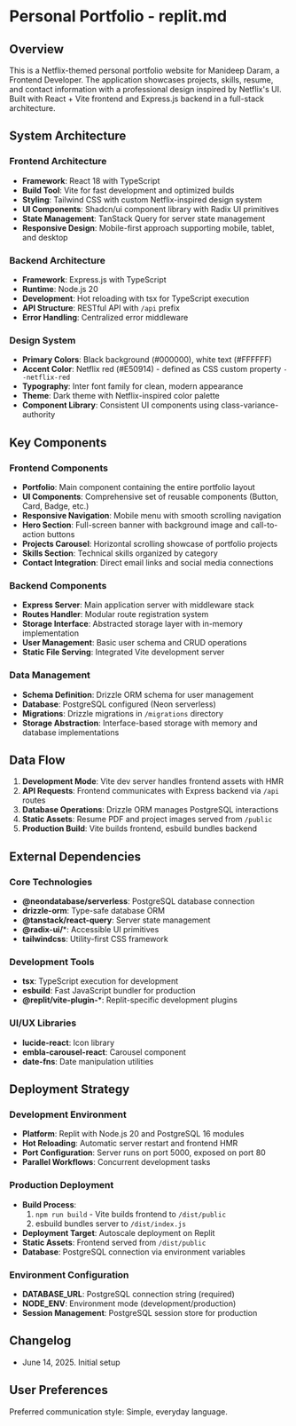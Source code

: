 # Personal Portfolio - replit.md

## Overview

This is a Netflix-themed personal portfolio website for Manideep Daram, a Frontend Developer. The application showcases projects, skills, resume, and contact information with a professional design inspired by Netflix's UI. Built with React + Vite frontend and Express.js backend in a full-stack architecture.

## System Architecture

### Frontend Architecture
- **Framework**: React 18 with TypeScript
- **Build Tool**: Vite for fast development and optimized builds
- **Styling**: Tailwind CSS with custom Netflix-inspired design system
- **UI Components**: Shadcn/ui component library with Radix UI primitives
- **State Management**: TanStack Query for server state management
- **Responsive Design**: Mobile-first approach supporting mobile, tablet, and desktop

### Backend Architecture
- **Framework**: Express.js with TypeScript
- **Runtime**: Node.js 20
- **Development**: Hot reloading with tsx for TypeScript execution
- **API Structure**: RESTful API with `/api` prefix
- **Error Handling**: Centralized error middleware

### Design System
- **Primary Colors**: Black background (#000000), white text (#FFFFFF)
- **Accent Color**: Netflix red (#E50914) - defined as CSS custom property `--netflix-red`
- **Typography**: Inter font family for clean, modern appearance
- **Theme**: Dark theme with Netflix-inspired color palette
- **Component Library**: Consistent UI components using class-variance-authority

## Key Components

### Frontend Components
- **Portfolio**: Main component containing the entire portfolio layout
- **UI Components**: Comprehensive set of reusable components (Button, Card, Badge, etc.)
- **Responsive Navigation**: Mobile menu with smooth scrolling navigation
- **Hero Section**: Full-screen banner with background image and call-to-action buttons
- **Projects Carousel**: Horizontal scrolling showcase of portfolio projects
- **Skills Section**: Technical skills organized by category
- **Contact Integration**: Direct email links and social media connections

### Backend Components
- **Express Server**: Main application server with middleware stack
- **Routes Handler**: Modular route registration system
- **Storage Interface**: Abstracted storage layer with in-memory implementation
- **User Management**: Basic user schema and CRUD operations
- **Static File Serving**: Integrated Vite development server

### Data Management
- **Schema Definition**: Drizzle ORM schema for user management
- **Database**: PostgreSQL configured (Neon serverless)
- **Migrations**: Drizzle migrations in `/migrations` directory
- **Storage Abstraction**: Interface-based storage with memory and database implementations

## Data Flow

1. **Development Mode**: Vite dev server handles frontend assets with HMR
2. **API Requests**: Frontend communicates with Express backend via `/api` routes
3. **Database Operations**: Drizzle ORM manages PostgreSQL interactions
4. **Static Assets**: Resume PDF and project images served from `/public`
5. **Production Build**: Vite builds frontend, esbuild bundles backend

## External Dependencies

### Core Technologies
- **@neondatabase/serverless**: PostgreSQL database connection
- **drizzle-orm**: Type-safe database ORM
- **@tanstack/react-query**: Server state management
- **@radix-ui/***: Accessible UI primitives
- **tailwindcss**: Utility-first CSS framework

### Development Tools
- **tsx**: TypeScript execution for development
- **esbuild**: Fast JavaScript bundler for production
- **@replit/vite-plugin-***: Replit-specific development plugins

### UI/UX Libraries
- **lucide-react**: Icon library
- **embla-carousel-react**: Carousel component
- **date-fns**: Date manipulation utilities

## Deployment Strategy

### Development Environment
- **Platform**: Replit with Node.js 20 and PostgreSQL 16 modules
- **Hot Reloading**: Automatic server restart and frontend HMR
- **Port Configuration**: Server runs on port 5000, exposed on port 80
- **Parallel Workflows**: Concurrent development tasks

### Production Deployment
- **Build Process**: 
  1. `npm run build` - Vite builds frontend to `/dist/public`
  2. esbuild bundles server to `/dist/index.js`
- **Deployment Target**: Autoscale deployment on Replit
- **Static Assets**: Frontend served from `/dist/public`
- **Database**: PostgreSQL connection via environment variables

### Environment Configuration
- **DATABASE_URL**: PostgreSQL connection string (required)
- **NODE_ENV**: Environment mode (development/production)
- **Session Management**: PostgreSQL session store for production

## Changelog

- June 14, 2025. Initial setup

## User Preferences

Preferred communication style: Simple, everyday language.